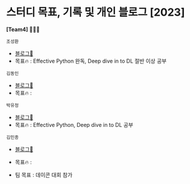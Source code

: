 # 스터디 목표, 기록 및 개인 블로그 [2023]  

  
__[Team4]__ 👨🏻‍💻 <br>
  
  `조성환`<br>
  - [블로그📑](https://rnrn213.github.io/)
  - 목표🔥 : Effective Python 완독, Deep dive in to DL 절반 이상 공부  <br>
  
  `김동인`<br>
  - [블로그📑]()
  - 목표🔥 :  <br>
  
  `박유정`<br>
  - [블로그📑](https://udadai.github.io/)
  - 목표🔥 : Effective Python, Deep dive in to DL 공부 <br>
  
  `김민종`<br>
  - [블로그📑]()
  - 목표🔥 : 
  
- 팀 목표 : 데이콘 대회 참가
